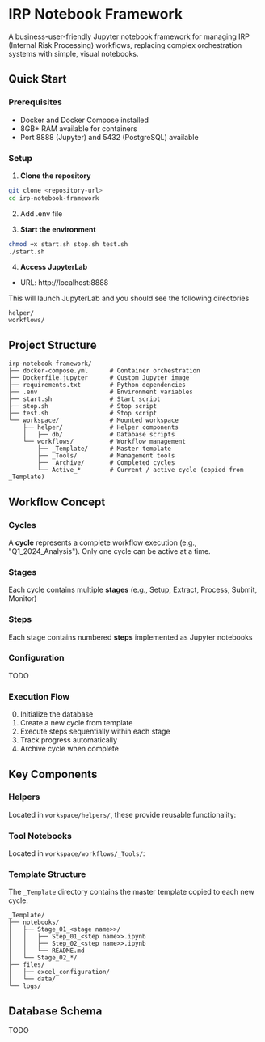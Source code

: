 # IRP Notebook Framework

A business-user-friendly Jupyter notebook framework for managing IRP (Internal Risk Processing) workflows, replacing complex orchestration systems with simple, visual notebooks.

## Quick Start

### Prerequisites
- Docker and Docker Compose installed
- 8GB+ RAM available for containers
- Port 8888 (Jupyter) and 5432 (PostgreSQL) available

### Setup

1. **Clone the repository**
```bash
git clone <repository-url>
cd irp-notebook-framework
```

2. Add .env file

3. **Start the environment**
```bash
chmod +x start.sh stop.sh test.sh
./start.sh
```

4. **Access JupyterLab**
- URL: http://localhost:8888

This will launch JupyterLab and you should see the following directories

```
helper/
workflows/
``` 




## Project Structure

```
irp-notebook-framework/
├── docker-compose.yml      # Container orchestration
├── Dockerfile.jupyter      # Custom Jupyter image
├── requirements.txt        # Python dependencies
├── .env                    # Environment variables
├── start.sh                # Start script
├── stop.sh                 # Stop script
├── test.sh                 # Stop script
└── workspace/              # Mounted workspace
    ├── helper/             # Helper components
    │   ├── db/             # Database scripts
    └── workflows/          # Workflow management
        ├── _Template/      # Master template
        ├── _Tools/         # Management tools
        ├── _Archive/       # Completed cycles
        └── Active_*        # Current / active cycle (copied from _Template)
```

## Workflow Concept

### Cycles
A **cycle** represents a complete workflow execution (e.g., "Q1_2024_Analysis"). Only one cycle can be active at a time.

### Stages
Each cycle contains multiple **stages** (e.g., Setup, Extract, Process, Submit, Monitor)

### Steps
Each stage contains numbered **steps** implemented as Jupyter notebooks

### Configuration

TODO

### Execution Flow
0. Initialize the database
1. Create a new cycle from template
2. Execute steps sequentially within each stage
3. Track progress automatically
4. Archive cycle when complete

## Key Components

### Helpers
Located in `workspace/helpers/`, these provide reusable functionality:

### Tool Notebooks
Located in `workspace/workflows/_Tools/`:

### Template Structure
The `_Template` directory contains the master template copied to each new cycle:

```
_Template/
├── notebooks/
│   ├── Stage_01_<stage name>>/
│   │   ├── Step_01_<step name>>.ipynb
│   │   ├── Step_02_<step name>>.ipynb
│   │   └── README.md
│   └── Stage_02_*/
├── files/
│   ├── excel_configuration/
│   └── data/
└── logs/
```

## Database Schema

TODO